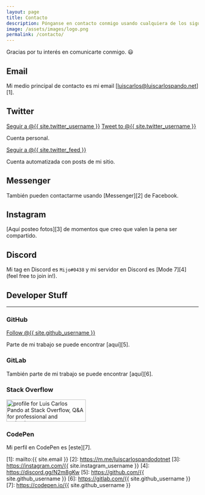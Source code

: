 ```yaml
---
layout: page
title: Contacto
description: Pónganse en contacto conmigo usando cualquiera de los siguientes métodos.
image: /assets/images/logo.png
permalink: /contacto/
---
```


<p class="text-center">Gracias por tu interés en comunicarte conmigo. 😃</p>

## <i class="fas fa-envelope"></i> Email

Mi medio principal de contacto es mi email [luiscarlos@luiscarlospando.net][1].

## <i class="fab fa-twitter"></i> Twitter

<div class="twitter-btns">
<a href="https://twitter.com/{{ site.twitter_username }}" class="twitter-follow-button" data-show-count="false" data-lang="es">Seguir a @{{ site.twitter_username }}</a>
<a href="https://twitter.com/intent/tweet?screen_name={{ site.twitter_username }}" class="twitter-mention-button" data-lang="es" data-related="{{ site.twitter_username }},{{ site.twitter_feed }}">Tweet to @{{ site.twitter_username }}</a>
</div>

Cuenta personal.

<div class="twitter-btns">
<a href="https://twitter.com/{{ site.twitter_feed }}" class="twitter-follow-button" data-show-count="false" data-lang="es">Seguir a @{{ site.twitter_feed }}</a>
</div>

Cuenta automatizada con posts de mi sitio.

## <i class="fab fa-facebook-messenger"></i> Messenger
También pueden contactarme usando [Messenger][2] de Facebook.

## <i class="fab fa-instagram"></i> Instagram
[Aquí posteo fotos][3] de momentos que creo que valen la pena ser compartido.

## <i class="fab fa-discord"></i> Discord
Mi tag en Discord es <code>Mijo#0438</code> y mi servidor en Discord es [Mode 7][4] (feel free to join in!).

## <i class="fas fa-code"></i> Developer Stuff

---

### <i class="fab fa-github"></i> GitHub
<a class="github-button" href="https://github.com/{{ site.github_username }}" aria-label="Follow @{{ site.github_username }} on GitHub">Follow @{{ site.github_username }}</a>

Parte de mi trabajo se puede encontrar [aquí][5].

### <i class="fab fa-gitlab"></i> GitLab
También parte de mi trabajo se puede encontrar [aquí][6].

### <i class="fab fa-stack-overflow"></i> Stack Overflow
<a href="http://stackoverflow.com/users/2197860/luis-carlos-pando">
    <img src="https://stackoverflow.com/users/flair/2197860.png?theme=dark" width="208" height="58" alt="profile for Luis Carlos Pando at Stack Overflow, Q&amp;A for professional and enthusiast programmers" title="profile for Luis Carlos Pando at Stack Overflow, Q&amp;A for professional and enthusiast programmers">
</a>

### <i class="fab fa-codepen"></i> CodePen
Mi perfil en CodePen es [este][7].


[1]: mailto:{{ site.email }}
[2]: https://m.me/luiscarlospandodotnet
[3]: https://instagram.com/{{ site.instagram_username }}
[4]: https://discord.gg/N2m8gKw
[5]: https://github.com/{{ site.github_username }}
[6]: https://gitlab.com/{{ site.github_username }}
[7]: https://codepen.io/{{ site.github_username }}
